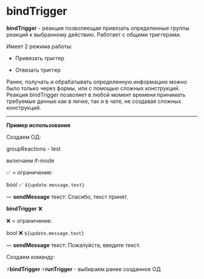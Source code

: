 # bindTrigger

**bindTrigger** - реакция позволяющая привязать определенные группы реакций к  выбранному действию. Работает с общими триггерами.

Имеет 2 режима работы:

* Привязать триггер

* Отвязать триггер

Ранее, получать и обрабатывать определенную информацию можно было только через формы, или с помощью сложных конструкций. Реакция bindTrigger  позволяет в любой момент времени принимать требуемые данные как в личке, так и в чате, не создавая сложных конструкций.

---

**Пример использования**

Создаем ОД:

groupReactions - test

включаем if-mode

✅ = ограничение:

bool ✅ ```${update.message.text}```

— **sendMessage** текст: Спасибо, текст принят.

**bindTrigger** ❌

❌ = ограничение:

bool ❌ ```${update.message.text}```

— **sendMessage** текст: Пожалуйста, введите текст.

Создаем команду:

⚡️**bindTrigger**
⚡️**runTrigger** - выбираем ранее созданное ОД




